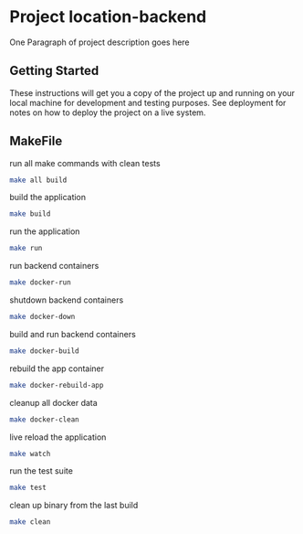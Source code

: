 # Project location-backend

One Paragraph of project description goes here

## Getting Started

These instructions will get you a copy of the project up and running on your local machine for development and testing purposes. See deployment for notes on how to deploy the project on a live system.

## MakeFile

run all make commands with clean tests
```bash
make all build
```

build the application
```bash
make build
```

run the application
```bash
make run
```

run backend containers
```bash
make docker-run
```

shutdown backend containers
```bash
make docker-down
```

build and run backend containers
```bash
make docker-build
```

rebuild the app container
```bash
make docker-rebuild-app
```

cleanup all docker data
```bash
make docker-clean
```

live reload the application
```bash
make watch
```

run the test suite
```bash
make test
```

clean up binary from the last build
```bash
make clean
```